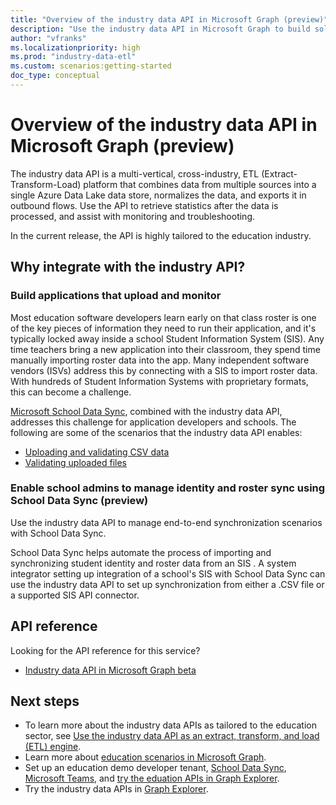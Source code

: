 ```yaml
---
title: "Overview of the industry data API in Microsoft Graph (preview)"
description: "Use the industry data API in Microsoft Graph to build solutions that integrate with resources for insights and analytics scenarios."
author: "vfranks"
ms.localizationpriority: high
ms.prod: "industry-data-etl"
ms.custom: scenarios:getting-started
doc_type: conceptual
---
```


# Overview of the industry data API in Microsoft Graph (preview)

The industry data API is a multi-vertical, cross-industry, ETL (Extract-Transform-Load) platform that combines data from multiple sources into a single Azure Data Lake data store, normalizes the data, and exports it in outbound flows. Use the API to retrieve statistics after the data is processed, and assist with monitoring and troubleshooting.

In the current release, the API is highly tailored to the education industry.

## Why integrate with the industry API?

### Build applications that upload and monitor

Most education software developers learn early on that class roster is one of the key pieces of information they need to run their application, and it's typically locked away inside a school Student Information System (SIS). Any time teachers bring a new application into their classroom, they spend time manually importing roster data into the app. Many independent software vendors (ISVs) address this by connecting with a SIS to import roster data. With hundreds of Student Information Systems with proprietary formats, this can become a challenge.

[Microsoft School Data Sync](https://sds.microsoft.com/), combined with the industry data API, addresses this challenge for application developers and schools. The following are some of the scenarios that the industry data API enables:

- [Uploading and validating CSV data](/graph/api/resources/industry-data-overview?view=graph-rest-beta&preserve-view=true#uploading-and-validating-csv-data)
- [Validating uploaded files](/graph/api/resources/industry-data-overview?view=graph-rest-beta&preserve-view=true#validating-uploaded-files)

### Enable school admins to manage identity and roster sync using School Data Sync (preview)

Use the industry data API to manage end-to-end synchronization scenarios with School Data Sync. 

School Data Sync helps automate the process of importing and synchronizing student identity and roster data from an SIS <!--with Azure Active Directory (Azure AD) and Microsoft 365. When the information is synchronized, you can use the Education roster APIs to read the roster information into the applications-->. A system integrator setting up integration of a school's SIS with School Data Sync can use the industry data API to set up synchronization from either a .CSV file or a supported SIS API connector.

## API reference

Looking for the API reference for this service?

- [Industry data API in Microsoft Graph beta](/graph/api/resources/industry-data-overview?view=graph-rest-beta&preserve-view=true)

## Next steps

- To learn more about the industry data APIs as tailored to the education sector, see [Use the industry data API as an extract, transform, and load (ETL) engine](/graph/api/resources/industry-data-overview?view=graph-rest-beta&preserve-view=true).
- Learn more about [education scenarios in Microsoft Graph](education-concept-overview.md).
- Set up an education demo developer tenant, [School Data Sync](msgraph-onboarding-sds.md), [Microsoft Teams](msgraph-onboarding-msteams.md), and [try the eduation APIs in Graph Explorer](msgraph-onboarding-graphexplorer.md).
- Try the industry data APIs in [Graph Explorer](https://developer.microsoft.com/graph/graph-explorer).